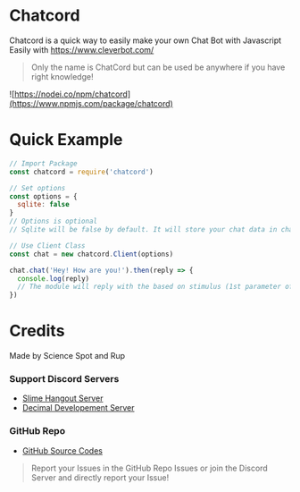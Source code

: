# Chatcord

Chatcord is a quick way to easily make your own Chat Bot with Javascript Easily with https://www.cleverbot.com/

> Only the name is ChatCord but can be used be anywhere if you have right knowledge!

![https://nodei.co/npm/chatcord](https://www.npmjs.com/package/chatcord)

# Quick Example

```js
// Import Package
const chatcord = require('chatcord')

// Set options
const options = {
  sqlite: false
}
// Options is optional
// Sqlite will be false by default. It will store your chat data in chat.sqlite if its set to true or else will be stored in array which will be cleared on each restart of the programm!

// Use Client Class
const chat = new chatcord.Client(options)

chat.chat('Hey! How are you!').then(reply => {
  console.log(reply)
  // The module will reply with the based on stimulus (1st parameter of the chat function!)
})
```

# Credits
 
Made by Science Spot and Rup

### Support Discord Servers
- [Slime Hangout Server](https://discord.gg/tNVXCe9)
- [Decimal Developement Server](https://discord.gg/FrduEZd)

### GitHub Repo
- [GitHub Source Codes](https://github.com/Scientific-Guy/chatcord)

> Report your Issues in the GitHub Repo Issues or join the Discord Server and directly report your Issue!
